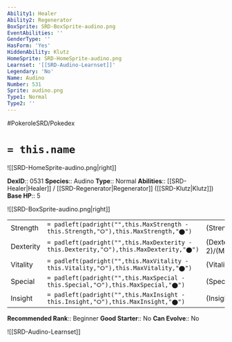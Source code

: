 ```yaml
---
Ability1: Healer
Ability2: Regenerator
BoxSprite: SRD-BoxSprite-audino.png
EventAbilities: ''
GenderType: ''
HasForm: 'Yes'
HiddenAbility: Klutz
HomeSprite: SRD-HomeSprite-audino.png
Learnset: '[[SRD-Audino-Learnset]]'
Legendary: 'No'
Name: Audino
Number: 531
Sprite: audino.png
Type1: Normal
Type2: ''
---
```


#PokeroleSRD/Pokedex

# `= this.name`

![[SRD-HomeSprite-audino.png|right]]

**DexID**:: 0531
**Species**:: Audino
**Type**:: Normal
**Abilities**:: [[SRD-Healer|Healer]] / [[SRD-Regenerator|Regenerator]] ([[SRD-Klutz|Klutz]])
**Base HP**:: 5

![[SRD-BoxSprite-audino.png|right]]

|           |                                                                                        |                                          |
| --------- | -------------------------------------------------------------------------------------- | ---------------------------------------- |
| Strength  | `= padleft(padright("",this.MaxStrength - this.Strength,"⭘"),this.MaxStrength,"⬤")`    | (Strength::2)/(MaxStrength::4)   |
| Dexterity | `= padleft(padright("",this.MaxDexterity - this.Dexterity,"⭘"),this.MaxDexterity,"⬤")` | (Dexterity:: 2)/(MaxDexterity::4) |
| Vitality  | `= padleft(padright("",this.MaxVitality - this.Vitality,"⭘"),this.MaxVitality,"⬤")`    | (Vitality::2)/(MaxVitality::5)   |
| Special   | `= padleft(padright("",this.MaxSpecial - this.Special,"⭘"),this.MaxSpecial,"⬤")`       | (Special::2)/(MaxSpecial::4)     |
| Insight   | `= padleft(padright("",this.MaxInsight - this.Insight,"⭘"),this.MaxInsight,"⬤")`       | (Insight::2)/(MaxInsight::5)     |

**Recommended Rank**:: Beginner
**Good Starter**:: No
**Can Evolve**:: No

![[SRD-Audino-Learnset]]